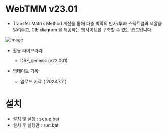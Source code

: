 # WebTMM v23.01
- Transfer Matrix Method 계산을 통해 다층 박막의 반사/투과 스펙트럼과 색깔을 알려주고,
CIE diagram 을 제공하는 웹사이트를 구축할 수 있는 코드입니다.

![image](https://github.com/active0831/comphy/assets/91447903/00678918-e2dd-47c6-a3a0-218295080294)


- 활용 라이브러리
  - DRF_generic (v23.001)

- 업데이트 기록: 
  - 업로드 시작 ( 2023.7.7 )

# 설치 
 - 설치 및 실행 : setup.bat
 - 설치 후 실행만 : run.bat
